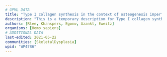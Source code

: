 ```yaml
---
# GPML DATA
title: "Type I collagen synthesis in the context of osteogenesis imperfecta"
description: "This is a temporary description for Type I collagen synthesis in the context of osteogenesis imperfecta"
authors: [Rlee, Khanspers, Egonw, Azankl, Eweitz]
organisms: [Homo sapiens]
# ADDITIONAL DATA
last-edited: 2021-05-22
communities: [SkeletalDysplasia]
wpid: "WP4786"
---
```

